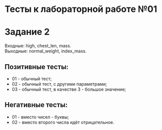 # Тесты к лабораторной работе №01
# Задание 2

Входные: high, chest_len, mass.  
Выходные: normal_weight, index_mass.

## Позитивные тесты:
- 01 - обычный тест;
- 02 - обычный тест, с другими параметрами;
- 03 - обычный тест, в качестве 3 - большое значение;

## Негативные тесты:
- 01 - вместо чисел - буквы;
- 02 - вместо второго числа идёт отрицательное.